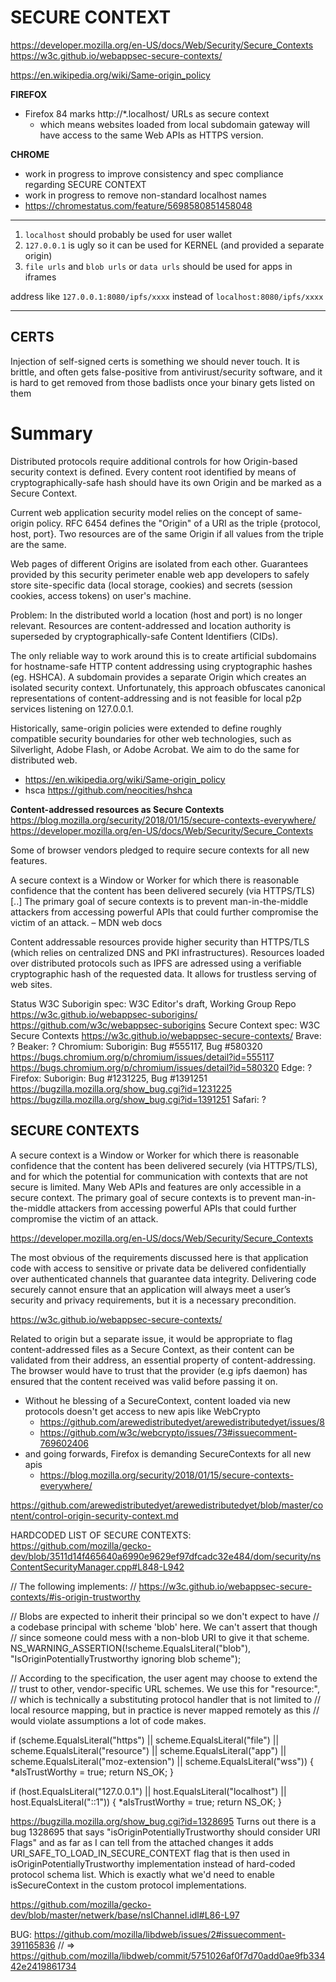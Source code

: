 # SECURE CONTEXT
https://developer.mozilla.org/en-US/docs/Web/Security/Secure_Contexts
https://w3c.github.io/webappsec-secure-contexts/

https://en.wikipedia.org/wiki/Same-origin_policy


**FIREFOX**
* Firefox 84 marks http://*.localhost/ URLs as secure context
  * which means websites loaded from local subdomain gateway will have access to the same Web APIs as HTTPS version.




**CHROME**
  * work in progress to improve consistency and spec compliance regarding SECURE CONTEXT
  * work in progress to remove non-standard localhost names
  * https://chromestatus.com/feature/5698580851458048



---------------------

1. `localhost` should probably be used for user wallet
2. `127.0.0.1` is ugly so it can be used for KERNEL (and provided a separate origin)
3. `file urls` and `blob urls` or `data urls` should be used for apps in iframes

address like `127.0.0.1:8080/ipfs/xxxx` instead of `localhost:8080/ipfs/xxxx`


---------------------

## CERTS
Injection of self-signed certs is something we should never touch.
It is brittle, and often gets false-positive from antivirust/security software,
and it is hard to get removed from those badlists once your binary gets listed on them




# Summary
Distributed protocols require additional controls for how Origin-based security context is defined. Every content root identified by means of cryptographically-safe hash should have its own Origin and be marked as a Secure Context.

Current web application security model relies on the concept of same-origin policy. RFC 6454 defines the "Origin" of a URI as the triple {protocol, host, port}. Two resources are of the same Origin if all values from the triple are the same.

Web pages of different Origins are isolated from each other. Guarantees provided by this security perimeter enable web app developers to safely store site-specific data (local storage, cookies) and secrets (session cookies, access tokens) on user's machine.

Problem: In the distributed world a location (host and port) is no longer relevant. Resources are content-addressed and location authority is superseded by cryptographically-safe Content Identifiers (CIDs).

The only reliable way to work around this is to create artificial subdomains for hostname-safe HTTP content addressing using cryptographic hashes (eg. HSHCA). A subdomain provides a separate Origin which creates an isolated security context. Unfortunately, this approach obfuscates canonical representations of content-addressing and is not feasible for local p2p services listening on 127.0.0.1.

Historically, same-origin policies were extended to define roughly compatible security boundaries for other web technologies, such as Silverlight, Adobe Flash, or Adobe Acrobat. We aim to do the same for distributed web.

* https://en.wikipedia.org/wiki/Same-origin_policy
* hsca https://github.com/neocities/hshca


**Content-addressed resources as Secure Contexts**
https://blog.mozilla.org/security/2018/01/15/secure-contexts-everywhere/
https://developer.mozilla.org/en-US/docs/Web/Security/Secure_Contexts

Some of browser vendors pledged to require secure contexts for all new features.

A secure context is a Window or Worker for which there is reasonable confidence that the content has been delivered securely (via HTTPS/TLS) [..] The primary goal of secure contexts is to prevent man-in-the-middle attackers from accessing powerful APIs that could further compromise the victim of an attack. – MDN web docs

Content addressable resources provide higher security than HTTPS/TLS (which relies on centralized DNS and PKI infrastructures). Resources loaded over distributed protocols such as IPFS are adressed using a verifiable cryptographic hash of the requested data. It allows for trustless serving of web sites.


Status
W3C
Suborigin spec: W3C Editor's draft, Working Group Repo
https://w3c.github.io/webappsec-suborigins/
https://github.com/w3c/webappsec-suborigins
Secure Context spec: W3C Secure Contexts
https://w3c.github.io/webappsec-secure-contexts/
Brave: ?
Beaker: ?
Chromium: Suborigin: Bug #555117, Bug #580320
https://bugs.chromium.org/p/chromium/issues/detail?id=555117
https://bugs.chromium.org/p/chromium/issues/detail?id=580320
Edge: ?
Firefox: Suborigin: Bug #1231225, Bug #1391251
https://bugzilla.mozilla.org/show_bug.cgi?id=1231225
https://bugzilla.mozilla.org/show_bug.cgi?id=1391251
Safari: ?







## SECURE CONTEXTS
A secure context is a Window or Worker for which there is reasonable confidence that the content has been delivered securely (via HTTPS/TLS), and for which the potential for communication with contexts that are not secure is limited. Many Web APIs and features are only accessible in a secure context. The primary goal of secure contexts is to prevent man-in-the-middle attackers from accessing powerful APIs that could further compromise the victim of an attack.

https://developer.mozilla.org/en-US/docs/Web/Security/Secure_Contexts

The most obvious of the requirements discussed here is that application code with access to sensitive or private data be delivered confidentially over authenticated channels that guarantee data integrity. Delivering code securely cannot ensure that an application will always meet a user’s security and privacy requirements, but it is a necessary precondition.

https://w3c.github.io/webappsec-secure-contexts/


Related to origin but a separate issue, it would be appropriate to flag content-addressed files as a Secure Context, as their content can be validated from their address, an essential property of content-addressing. The browser would have to trust that the provider (e.g ipfs daemon) has ensured that the content received was valid before passing it on.
* Without he blessing of a SecureContext, content loaded via new protocols doesn't get access to new apis like WebCrypto
  * https://github.com/arewedistributedyet/arewedistributedyet/issues/8
  * https://github.com/w3c/webcrypto/issues/73#issuecomment-769602406
* and going forwards, Firefox is demanding SecureContexts for all new apis
  * https://blog.mozilla.org/security/2018/01/15/secure-contexts-everywhere/

https://github.com/arewedistributedyet/arewedistributedyet/blob/master/content/control-origin-security-context.md


HARDCODED LIST OF SECURE CONTEXTS:
https://github.com/mozilla/gecko-dev/blob/3511d14f465640a6990e9629ef97dfcadc32e484/dom/security/nsContentSecurityManager.cpp#L848-L942

 // The following implements:
  // https://w3c.github.io/webappsec-secure-contexts/#is-origin-trustworthy

// Blobs are expected to inherit their principal so we don't expect to have
// a codebase principal with scheme 'blob' here.  We can't assert that though
// since someone could mess with a non-blob URI to give it that scheme.
NS_WARNING_ASSERTION(!scheme.EqualsLiteral("blob"), "IsOriginPotentiallyTrustworthy ignoring blob scheme");

// According to the specification, the user agent may choose to extend the
// trust to other, vendor-specific URL schemes. We use this for "resource:",
// which is technically a substituting protocol handler that is not limited to
// local resource mapping, but in practice is never mapped remotely as this
// would violate assumptions a lot of code makes.

  if (scheme.EqualsLiteral("https") ||
      scheme.EqualsLiteral("file") ||
      scheme.EqualsLiteral("resource") ||
      scheme.EqualsLiteral("app") ||
      scheme.EqualsLiteral("moz-extension") ||
      scheme.EqualsLiteral("wss")) {
    *aIsTrustWorthy = true;
    return NS_OK;
  }

  if (host.EqualsLiteral("127.0.0.1") ||
      host.EqualsLiteral("localhost") ||
      host.EqualsLiteral("::1")) {
    *aIsTrustWorthy = true;
    return NS_OK;
  }



https://bugzilla.mozilla.org/show_bug.cgi?id=1328695
Turns out there is a bug 1328695 that says "isOriginPotentiallyTrustworthy should consider URI Flags" and as far as I can tell from the attached changes it adds URI_SAFE_TO_LOAD_IN_SECURE_CONTEXT flag that is then used in isOriginPotentiallyTrustworthy implementation instead of hard-coded protocol schema list. Which is exactly what we'd need to enable isSecureContext in the custom protocol implementations.

https://github.com/mozilla/gecko-dev/blob/master/netwerk/base/nsIChannel.idl#L86-L97


BUG: https://github.com/mozilla/libdweb/issues/2#issuecomment-391165836
// => https://github.com/mozilla/libdweb/commit/5751026af0f7d70add0ae9fb33442e2419861734


